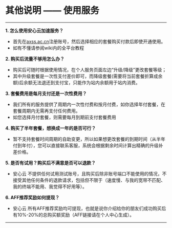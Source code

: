 # 其他说明 —— 使用服务
- - - 
**1. 怎么使用安心云加速服务？**

* 首先在[axss.ac.cn](https://axss.ac.cn)注册账号，然后选择相应的套餐购买付款后即使开通使用。
* 如有不懂请参阅wiki内的全平台教程  

**2. 购买后流量不够用怎么办？**

* 购买后可随时根据使用情况，在个人服务页面左边“升级/降级”更改套餐等级；
* 其中升级套餐是一次性支付差价即可，而降级套餐(需要将当前套餐折算成余额)后余额无法退还到支付宝，只能作为站内余额用于站内消费。  

**3. 套餐费用是每月支付还是一次性费用？**

* 我们所有的服务提供了周期内一次性付费和按月付费，如你选择年付套餐，在套餐周期内无需再支付任何费用。
* 如您选择月付套餐，则需要每月到期前支付套餐费用  

**4. 购买了半年套餐，想换成一年的是否可行？**

* 暂不支持套餐时间周期的自助变更，所以如果想更改套餐的到期时间（从半年付到年付），您可以直接联系客服，系统会根据剩余时间计算出精确的升级补差价格。  


**5. 是否有试用？购买后不满意是否可以退款？**

* 安心云 不提供任何试用测试账号，且购买后除非账号端口不能使用的情况，不接受其他任何条件的退款请求，包括但不限于（速度慢、与我的宽带不匹配、我的终端不能用、我觉得不好用等）。

**6. AFF推荐奖励如何提现？**

* 安心云 所有AFF推荐奖励均可提现，也就是说你介绍给你的朋友们成功购买后有10%-20%的总购买额奖励（AFF链接请在个人中心生成）。




---
